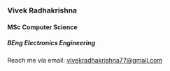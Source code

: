 ### Vivek Radhakrishna
#### MSc Computer Science 
##### BEng Electronics Engineering



Reach me via email: vivekradhakrishna77@gmail.com

<!--
**VivekRadhakrishna77/VivekRadhakrishna77** is a ✨ _special_ ✨ repository because its `README.md` (this file) appears on your GitHub profile.

Here are some ideas to get you started:

- 🔭 I’m currently working on ...
- 🌱 I’m currently learning ...
- 👯 I’m looking to collaborate on ...
- 🤔 I’m looking for help with ...
- 💬 Ask me about ...
- 📫 How to reach me: ...
- 😄 Pronouns: ...
- ⚡ Fun fact: ...
-->
